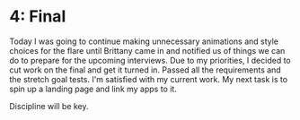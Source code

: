 # 4: Final

Today I was going to continue making unnecessary animations and style choices for the flare until Brittany came in and notified us of things we can do to prepare for the upcoming interviews. Due to my priorities, I decided to cut work on the final and get it turned in. Passed all the requirements and the stretch goal tests. I'm satisfied with my current work. My next task is to spin up a landing page and link my apps to it.

Discipline will be key.
